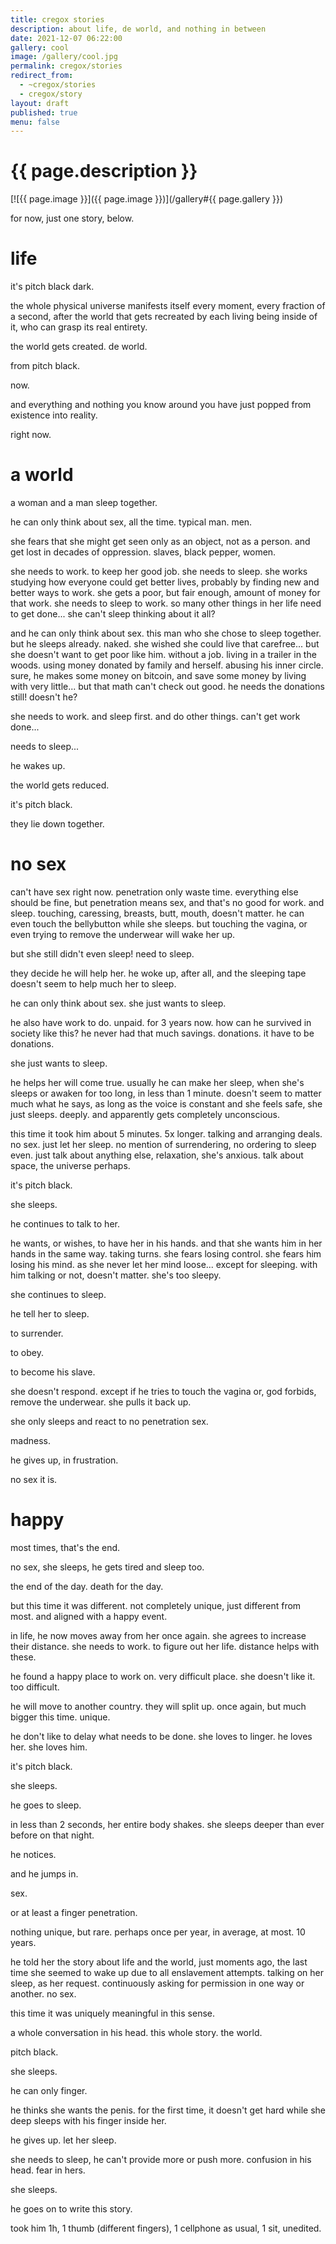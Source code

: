 ```yaml
---
title: cregox stories
description: about life, de world, and nothing in between
date: 2021-12-07 06:22:00
gallery: cool
image: /gallery/cool.jpg
permalink: cregox/stories
redirect_from:
  - ~cregox/stories
  - cregox/story
layout: draft
published: true
menu: false
---
```


# {{ page.description }}

[![{{ page.image }}]({{ page.image }})](/gallery#{{ page.gallery }})

for now, just one story, below.

# life

it's pitch black dark.

the whole physical universe manifests itself every moment, every fraction of a second, after the world that gets recreated by each living being inside of it, who can grasp its real entirety.

the world gets created. de world.

from pitch black.

now.

and everything and nothing you know around you have just popped from existence into reality.

right now.

# a world

a woman and a man sleep together.

he can only think about sex, all the time. typical man. men.

she fears that she might get seen only as an object, not as a person. and get lost in decades of oppression. slaves, black pepper, women.

she needs to work. to keep her good job. she needs to sleep. she works studying how everyone could get better lives, probably by finding new and better ways to work. she gets a poor, but fair enough, amount of money for that work. she needs to sleep to work. so many other things in her life need to get done... she can't sleep thinking about it all?

and he can only think about sex. this man who she chose to sleep together. but he sleeps already. naked. she wished she could live that carefree... but she doesn't want to get poor like him. without a job. living in a trailer in the woods. using money donated by family and herself. abusing his inner circle. sure, he makes some money on bitcoin, and save some money by living with very little... but that math can't check out good. he needs the donations still! doesn't he?

she needs to work. and sleep first. and do other things. can't get work done...

needs to sleep...

he wakes up.

the world gets reduced.

it's pitch black.

they lie down together.

# no sex

can't have sex right now. penetration only waste time. everything else should be fine, but penetration means sex, and that's no good for work. and sleep. touching, caressing, breasts, butt, mouth, doesn't matter. he can even touch the bellybutton while she sleeps. but touching the vagina, or even trying to remove the underwear will wake her up.

but she still didn't even sleep! need to sleep.

they decide he will help her. he woke up, after all, and the sleeping tape doesn't seem to help much her to sleep.

he can only think about sex. she just wants to sleep.

he also have work to do. unpaid. for 3 years now. how can he survived in society like this? he never had that much savings. donations. it have to be donations.

she just wants to sleep.

he helps her will come true. usually he can make her sleep, when she's sleeps or awaken for too long, in less than 1 minute. doesn't seem to matter much what he says, as long as the voice is constant and she feels safe, she just sleeps. deeply. and apparently gets completely unconscious.

this time it took him about 5 minutes. 5x longer. talking and arranging deals. no sex. just let her sleep. no mention of surrendering, no ordering to sleep even. just talk about anything else, relaxation, she's anxious. talk about space, the universe perhaps.

it's pitch black.

she sleeps.

he continues to talk to her.

he wants, or wishes, to have her in his hands. and that she wants him in her hands in the same way. taking turns. she fears losing control. she fears him losing his mind. as she never let her mind loose... except for sleeping. with him talking or not, doesn't matter. she's too sleepy.

she continues to sleep.

he tell her to sleep.

to surrender.

to obey.

to become his slave.

she doesn't respond. except if he tries to touch the vagina or, god forbids, remove the underwear. she pulls it back up.

she only sleeps and react to no penetration sex.

madness.

he gives up, in frustration.

no sex it is.

# happy

most times, that's the end.

no sex, she sleeps, he gets tired and sleep too.

the end of the day. death for the day.

but this time it was different. not completely unique, just different from most. and aligned with a happy event.

in life, he now moves away from her once again. she agrees to increase their distance. she needs to work. to figure out her life. distance helps with these.

he found a happy place to work on. very difficult place. she doesn't like it. too difficult.

he will move to another country. they will split up. once again, but much bigger this time. unique.

he don't like to delay what needs to be done. she loves to linger. he loves her. she loves him.

it's pitch black.

she sleeps.

he goes to sleep.

in less than 2 seconds, her entire body shakes. she sleeps deeper than ever before on that night.

he notices.

and he jumps in.

sex.

or at least a finger penetration.

nothing unique, but rare. perhaps once per year, in average, at most. 10 years.

he told her the story about life and the world, just moments ago, the last time she seemed to wake up due to all enslavement attempts. talking on her sleep, as her request. continuously asking for permission in one way or another. no sex.

this time it was uniquely meaningful in this sense.

a whole conversation in his head. this whole story. the world.

pitch black.

she sleeps.

he can only finger.

he thinks she wants the penis. for the first time, it doesn't get hard while she deep sleeps with his finger inside her.

he gives up. let her sleep.

she needs to sleep, he can't provide more or push more. confusion in his head. fear in hers.

she sleeps.

he goes on to write this story.

took him 1h, 1 thumb (different fingers), 1 cellphone as usual, 1 sit, unedited.
